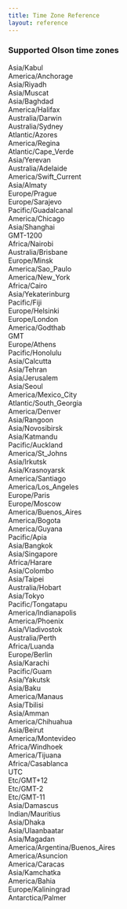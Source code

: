 ```yaml
---
title: Time Zone Reference
layout: reference
---
```


### Supported Olson time zones

Asia/Kabul  
America/Anchorage  
Asia/Riyadh  
Asia/Muscat  
Asia/Baghdad  
America/Halifax  
Australia/Darwin  
Australia/Sydney  
Atlantic/Azores  
America/Regina  
Atlantic/Cape_Verde  
Asia/Yerevan  
Australia/Adelaide  
America/Swift_Current  
Asia/Almaty  
Europe/Prague  
Europe/Sarajevo  
Pacific/Guadalcanal  
America/Chicago  
Asia/Shanghai  
GMT-1200  
Africa/Nairobi  
Australia/Brisbane  
Europe/Minsk  
America/Sao_Paulo  
America/New_York  
Africa/Cairo  
Asia/Yekaterinburg  
Pacific/Fiji  
Europe/Helsinki  
Europe/London  
America/Godthab  
GMT  
Europe/Athens  
Pacific/Honolulu  
Asia/Calcutta  
Asia/Tehran  
Asia/Jerusalem  
Asia/Seoul  
America/Mexico_City  
Atlantic/South_Georgia  
America/Denver  
Asia/Rangoon  
Asia/Novosibirsk  
Asia/Katmandu  
Pacific/Auckland  
America/St_Johns  
Asia/Irkutsk  
Asia/Krasnoyarsk  
America/Santiago  
America/Los_Angeles  
Europe/Paris  
Europe/Moscow  
America/Buenos_Aires  
America/Bogota  
America/Guyana  
Pacific/Apia  
Asia/Bangkok  
Asia/Singapore  
Africa/Harare  
Asia/Colombo  
Asia/Taipei  
Australia/Hobart  
Asia/Tokyo  
Pacific/Tongatapu  
America/Indianapolis  
America/Phoenix  
Asia/Vladivostok  
Australia/Perth  
Africa/Luanda  
Europe/Berlin  
Asia/Karachi  
Pacific/Guam  
Asia/Yakutsk  
Asia/Baku  
America/Manaus  
Asia/Tbilisi  
Asia/Amman  
America/Chihuahua  
Asia/Beirut  
America/Montevideo  
Africa/Windhoek  
America/Tijuana  
Africa/Casablanca  
UTC  
Etc/GMT+12  
Etc/GMT-2  
Etc/GMT-11  
Asia/Damascus  
Indian/Mauritius  
Asia/Dhaka  
Asia/Ulaanbaatar  
Asia/Magadan  
America/Argentina/Buenos_Aires  
America/Asuncion  
America/Caracas  
Asia/Kamchatka  
America/Bahia  
Europe/Kaliningrad  
Antarctica/Palmer  
